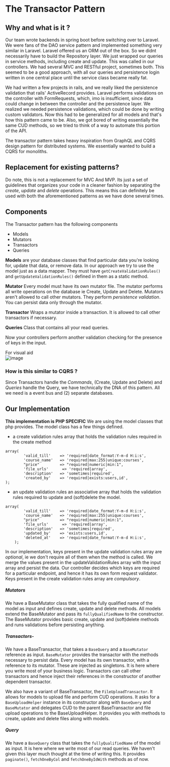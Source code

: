 # The Transactor Pattern
## Why and what is it ?
Our team wrote backends in spring boot before switching over to Laravel. We were fans of the DAO service pattern and 
implemented something very similar in Laravel. 
Laravel offered us an ORM out of the box. So we didnt necessarily have to build the Repository layer. We just wrapped our 
queries in service methods, including create and update. This was called in our controllers. We had several MVC and 
RESTful project, sometimes both. This seemed to be a good approach, with all our queries and persistence login written 
in one central place until the service class became really fat.

We had written a few projects in rails, and we really liked the persistence validation that rails' ActiveRecord provides. 
Laravel performs validations on the controller with FormRequests, which, imo is insufficient, since data could change in
between the controller and the persistence layer. We realized we needed persistence validations, which could be done by 
writing custom validators. Now this had to be generalized for all models and that's how this pattern came to be. 
Also, we got bored of writing essentially the same CUD methods, so we tried to think of a way to automate 
this portion of the API. 

The transactor pattern takes heavy inspiration from GraphQL and CQRS design pattern for distributed systems. 
We essentially wanted to build a CQRS for monoliths. 

## Replacement for existing patterns?
Do note, this is not a replacement for MVC And MVP. Its just a set of guidelines that organizes your code in a cleaner 
fashion by separating the *create*, *update* and *delete* operations. This means this can definitely be used with both 
the aforementioned patterns as we have done several times.

## Components
The Transactor pattern has the following components
- Models
- Mutators
- Transactors
- Queries

**Models** are your database classes that find particular data you're looking for, update that data, or remove data. In 
our approach we try to use the model just as a data mapper. They must have ```getCreateValidationRules()``` and 
```getUpdateValidationRules()``` defined in them as a static method.

**Mutator** Every model must have its own mutator file. The mutator performs all write operations on the database ie Create, 
Update and Delete. Mutators aren't allowed to call other mutators. They perform *persistence validation*. You can persist
data only through the mutator.

**Transactor** Wraps a mutator inside a transaction. It is allowed to call other transactors if 
necessary. 

**Queries** Class that contains all your read queries.
 
Now your controllers perform another validation checking for the presence of keys in the input. 
 
 For visual aid<br>
 ![image](https://drive.google.com/uc?export=view&id=1FCiPFjxNxx-X8P8An_qD1RTIobBDAeS-)
 
### How is this similar to CQRS ?
Since Transactors handle the *Commands*, (Create, Update and Delete) and *Queries* handle the Query, we have technically
the DNA of this pattern. All we need is a event bus and (2) separate databases.
 
## Our Implementation
**This implementation is PHP SPECIFIC**
We are using the model classes that php provides.
The model class has a few things defined.
* a create validation rules array that holds the validation rules required in the create method
```
array(
        'valid_till'    => 'required|date_format:Y-m-d H:i:s',
        'course_name'   => 'required|max:255|unique:courses',
        "price"         => "required|numeric|min:1",
        'file_urls'      => 'required|array',
        'description'   => 'sometimes|required',
        'created_by'    => 'required|exists:users,id',
);
``` 
* an update validation rules an associative array that holds the validation rules required to update and (soft)delete 
the model.
```
array(
        'valid_till'    => 'required|date_format:Y-m-d H:i:s',
        'course_name'   => 'required|max:255|unique:courses',
        "price"         => "required|numeric|min:1",
        'file_urls'      => 'required|array',
        'description'   => 'sometimes|required',
        'updated_by'    => 'exists:users,id',
        'deleted_at'    => 'required|date_format:Y-m-d H:i:s',
    );
```
In our implementation, keys present in the update validation rules array are *optional*, ie we don't require all of them
when the method is called. We merge the values present in the updateValidationRules array with the input array and 
persist the data. Our controller decides which keys are required for a particular endpoint, and hence it has its own 
form request validator.
Keys present in the create validation rules array are *compulsory*.

##### Mutators
We have a BaseMutator class that takes the fully qualified name of the model as input and defines create, update and 
delete methods. All models extend the BaseMutator and pass its `fullyQualifiedName` to the constructor.
The BaseMutator provides basic create, update and (soft)delete methods and runs validations before persisting anything.

##### Transactors- 
We have a BaseTransactor, that takes a `BaseQuery` and a `BaseMutator` reference as input. `BaseMutator` provides
the transactor with the methods necessary to persist data. 
Every model has its own transactor, with a reference to its mutator. These are injected as singletons.
It is here where you write most of your business logic. Transactors can call other transactors and hence inject their 
references in the constructor of another dependent transactor.

We also have a variant of BaseTransactor, the `FileUploadTransactor`. It allows for models to upload file and perform CUD 
operations. It asks for a `BaseUploadHelper` instance in its constructor along with `BaseQuery` and `BaseMutator` and 
delegates CUD to the parent BaseTransactor and file upload operations to the BaseUploadHelper. It provides you with 
methods to create, update and delete files along with models.

##### Query
We have a `BaseQuery` class that takes the `fullyQualifiedName` of the model as input. It is here where we write most 
of our read queries. We haven't given this layer much thought at the time of writing this. It provides `paginate()`,
`fetchOneByCol` and `fetchOneByIdWith` methods as of now.
 

